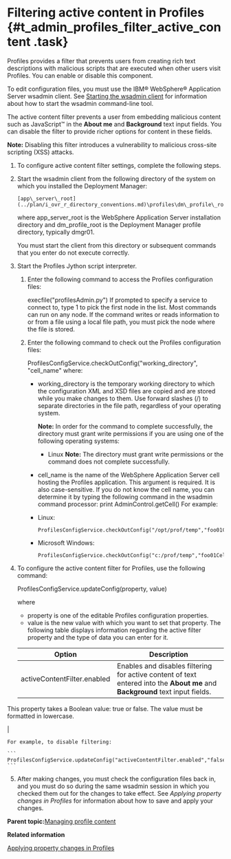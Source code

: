 # Filtering active content in Profiles {#t_admin_profiles_filter_active_content .task}

Profiles provides a filter that prevents users from creating rich text descriptions with malicious scripts that are executed when other users visit Profiles. You can enable or disable this component.

To edit configuration files, you must use the IBM® WebSphere® Application Server wsadmin client. See [Starting the wsadmin client](t_admin_wsadmin_starting.md) for information about how to start the wsadmin command-line tool.

The active content filter prevents a user from embedding malicious content such as JavaScript™ in the **About me** and **Background** text input fields. You can disable the filter to provide richer options for content in these fields.

**Note:** Disabling this filter introduces a vulnerability to malicious cross-site scripting \(XSS\) attacks.

1.  To configure active content filter settings, complete the following steps.
2.  Start the wsadmin client from the following directory of the system on which you installed the Deployment Manager:

    ```
    [app\_server\_root](../plan/i_ovr_r_directory_conventions.md)\profiles\dm\_profile\_root\bin
    ```

    where app\_server\_root is the WebSphere Application Server installation directory and dm\_profile\_root is the Deployment Manager profile directory, typically dmgr01.

    You must start the client from this directory or subsequent commands that you enter do not execute correctly.

3.  Start the Profiles Jython script interpreter.

    1.  Enter the following command to access the Profiles configuration files:

        execfile\("profilesAdmin.py"\) If prompted to specify a service to connect to, type 1 to pick the first node in the list. Most commands can run on any node. If the command writes or reads information to or from a file using a local file path, you must pick the node where the file is stored.

    2.  Enter the following command to check out the Profiles configuration files:

        ProfilesConfigService.checkOutConfig\("working\_directory", "cell\_name" where:

        -   working\_directory is the temporary working directory to which the configuration XML and XSD files are copied and are stored while you make changes to them. Use forward slashes \(/\) to separate directories in the file path, regardless of your operating system.

            **Note:** In order for the command to complete successfully, the directory must grant write permissions if you are using one of the following operating systems:

            -   Linux
            **Note:** The directory must grant write permissions or the command does not complete successfully.

        -   cell\_name is the name of the WebSphere Application Server cell hosting the Profiles application. This argument is required. It is also case-sensitive. If you do not know the cell name, you can determine it by typing the following command in the wsadmin command processor: print AdminControl.getCell\(\)
        For example:

        -   Linux:

            ```
            ProfilesConfigService.checkOutConfig("/opt/prof/temp","foo01Cell01")
            ```

        -   Microsoft Windows:

            ```
            ProfilesConfigService.checkOutConfig("c:/prof/temp","foo01Cell01")
            ```

4.  To configure the active content filter for Profiles, use the following command:

    ProfilesConfigService.updateConfig\(property, value\)

    where

    -   property is one of the editable Profiles configuration properties.
    -   value is the new value with which you want to set that property.
    The following table displays information regarding the active filter property and the type of data you can enter for it.

    |Option|Description|
    |------|-----------|
    |activeContentFilter.enabled|Enables and disables filtering for active content of text entered into the **About me** and **Background** text input fields.

This property takes a Boolean value: true or false. The value must be formatted in lowercase.

|

    For example, to disable filtering:

    ```
    ProfilesConfigService.updateConfig("activeContentFilter.enabled","false")
    ```

5.  After making changes, you must check the configuration files back in, and you must do so during the same wsadmin session in which you checked them out for the changes to take effect. See *Applying property changes in Profiles* for information about how to save and apply your changes.


**Parent topic:**[Managing profile content](../admin/c_admin_profiles_control_content.md)

**Related information**  


[Applying property changes in Profiles](../admin/t_admin_profiles_save_changes.md)

